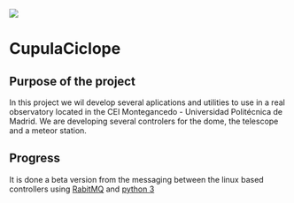 ![](http://mercurio.datsi.fi.upm.es/wp-content/uploads/2015/11/logo-grupo-ciclope-e1448887578240.png)
# CupulaCiclope

## Purpose of the project

In this project we wil develop several aplications and utilities to use in a real observatory located in the CEI Montegancedo - Universidad Politécnica de Madrid.
We are developing several controlers for the dome, the telescope and a meteor station.

## Progress

It is done a beta version from the messaging between the linux based controllers using [RabitMQ](https://www.rabbitmq.com/) and [python 3](https://www.python.org)
